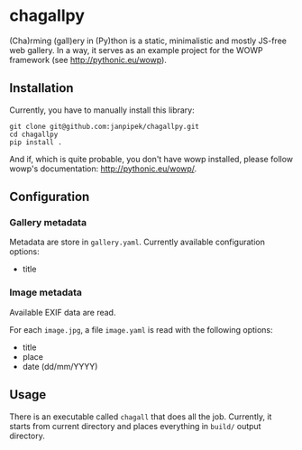 # chagallpy

(Cha)rming (gall)ery in (Py)thon is a static, minimalistic and mostly JS-free web gallery.
In a way, it serves as an example project for the WOWP framework (see <http://pythonic.eu/wowp>).

## Installation

Currently, you have to manually install this library:

```
git clone git@github.com:janpipek/chagallpy.git
cd chagallpy
pip install .
```

And if, which is quite probable, you don't have wowp installed, please follow wowp's documentation:
<http://pythonic.eu/wowp/>.

## Configuration

### Gallery metadata

Metadata are store in `gallery.yaml`. Currently available configuration options:

* title

### Image metadata

Available EXIF data are read.

For each `image.jpg`, a file `image.yaml` is read with the following options:

* title
* place
* date (dd/mm/YYYY)

## Usage

There is an executable called `chagall` that does all the job. Currently, it starts from
current directory and places everything in `build/` output directory.


